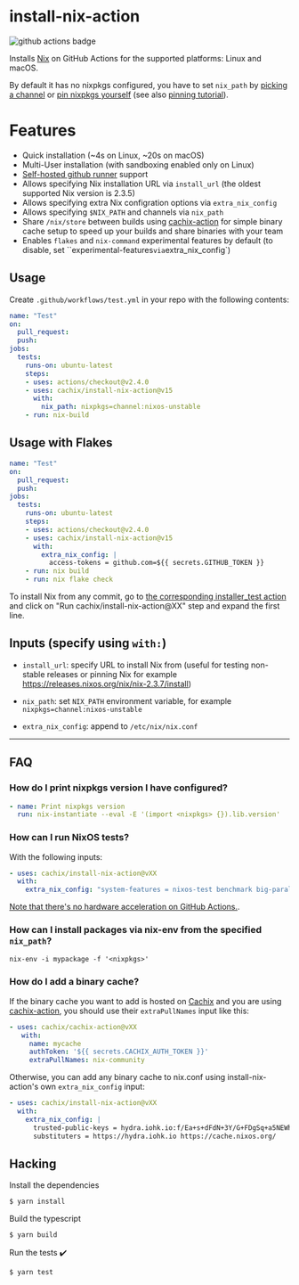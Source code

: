 # install-nix-action

![github actions badge](https://github.com/cachix/install-nix-action/workflows/install-nix-action%20test/badge.svg)

Installs [Nix](https://nixos.org/nix/) on GitHub Actions for the supported platforms: Linux and macOS.

By default it has no nixpkgs configured, you have to set `nix_path`
by [picking a channel](https://status.nixos.org/)
or [pin nixpkgs yourself](https://nix.dev/reference/pinning-nixpkgs.html) 
(see also [pinning tutorial](https://nix.dev/tutorials/towards-reproducibility-pinning-nixpkgs.html)).

# Features

- Quick installation (~4s on Linux, ~20s on macOS)
- Multi-User installation (with sandboxing enabled only on Linux)
- [Self-hosted github runner](https://docs.github.com/en/actions/hosting-your-own-runners/about-self-hosted-runners) support
- Allows specifying Nix installation URL via `install_url` (the oldest supported Nix version is 2.3.5)
- Allows specifying extra Nix configration options via `extra_nix_config`
- Allows specifying `$NIX_PATH` and channels via `nix_path`
- Share `/nix/store` between builds using [cachix-action](https://github.com/cachix/cachix-action) for simple binary cache setup to speed up your builds and share binaries with your team
- Enables `flakes` and `nix-command` experimental features by default (to disable, set ``experimental-features` via `extra_nix_config`) 

## Usage

Create `.github/workflows/test.yml` in your repo with the following contents:

```yaml
name: "Test"
on:
  pull_request:
  push:
jobs:
  tests:
    runs-on: ubuntu-latest
    steps:
    - uses: actions/checkout@v2.4.0
    - uses: cachix/install-nix-action@v15
      with:
        nix_path: nixpkgs=channel:nixos-unstable
    - run: nix-build
```


## Usage with Flakes

```yaml
name: "Test"
on:
  pull_request:
  push:
jobs:
  tests:
    runs-on: ubuntu-latest
    steps:
    - uses: actions/checkout@v2.4.0
    - uses: cachix/install-nix-action@v15
      with:
        extra_nix_config: |
          access-tokens = github.com=${{ secrets.GITHUB_TOKEN }}
    - run: nix build
    - run: nix flake check
```

To install Nix from any commit, go to [the corresponding installer_test action](https://github.com/NixOS/nix/runs/2219534360) and click on "Run cachix/install-nix-action@XX" step and expand the first line.

## Inputs (specify using `with:`)

- `install_url`: specify URL to install Nix from (useful for testing non-stable releases or pinning Nix for example https://releases.nixos.org/nix/nix-2.3.7/install)

- `nix_path`: set `NIX_PATH` environment variable, for example `nixpkgs=channel:nixos-unstable`

- `extra_nix_config`: append to `/etc/nix/nix.conf`

---

## FAQ

### How do I print nixpkgs version I have configured?


```yaml
- name: Print nixpkgs version
  run: nix-instantiate --eval -E '(import <nixpkgs> {}).lib.version'
```

### How can I run NixOS tests?

With the following inputs:

```yaml
- uses: cachix/install-nix-action@vXX
  with:
    extra_nix_config: "system-features = nixos-test benchmark big-parallel kvm"
```

[Note that there's no hardware acceleration on GitHub Actions.](https://github.com/actions/virtual-environments/issues/183#issuecomment-610723516).

### How can I install packages via nix-env from the specified `nix_path`?

```
nix-env -i mypackage -f '<nixpkgs>'
```

### How do I add a binary cache?

If the binary cache you want to add is hosted on [Cachix](https://cachix.org/) and you are
using [cachix-action](https://github.com/cachix/cachix-action), you
should use their `extraPullNames` input like this:

```yaml
- uses: cachix/cachix-action@vXX
   with:
     name: mycache
     authToken: '${{ secrets.CACHIX_AUTH_TOKEN }}'
     extraPullNames: nix-community
```

Otherwise, you can add any binary cache to nix.conf using
install-nix-action's own `extra_nix_config` input:

```yaml
- uses: cachix/install-nix-action@vXX
  with:
    extra_nix_config: |
      trusted-public-keys = hydra.iohk.io:f/Ea+s+dFdN+3Y/G+FDgSq+a5NEWhJGzdjvKNGv0/EQ= cache.nixos.org-1:6NCHdD59X431o0gWypbMrAURkbJ16ZPMQFGspcDShjY=
      substituters = https://hydra.iohk.io https://cache.nixos.org/
```

## Hacking

Install the dependencies
```bash
$ yarn install
```

Build the typescript
```bash
$ yarn build
```

Run the tests :heavy_check_mark:
```bash
$ yarn test
```
